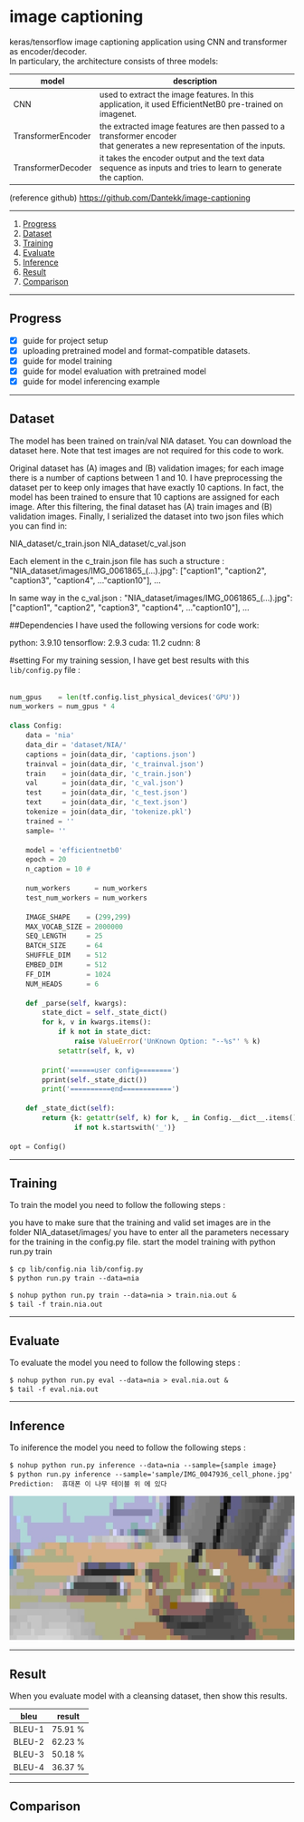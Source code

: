 # image captioning

keras/tensorflow image captioning application using CNN and transformer as encoder/decoder.<br>
In particulary, the architecture consists of three models:

model|description
---|---
CNN|used to extract the image features. In this application, it used EfficientNetB0 pre-trained on imagenet.
TransformerEncoder|the extracted image features are then passed to a transformer encoder <br>that generates a new representation of the inputs.
TransformerDecoder|it takes the encoder output and the text data sequence as inputs and tries to learn to generate the caption.

(reference github) https://github.com/Dantekk/image-captioning

---
1. [Progress](#Progress)
2. [Dataset](#Dataset) 
3. [Training](#Training)
4. [Evaluate](#Evaluate)
5. [Inference](#Inference)
6. [Result](#Result)
7. [Comparison](#Comparison)
---

## Progress
- [x] guide for project setup
- [x] uploading pretrained model and format-compatible datasets.
- [x] guide for model training
- [x] guide for model evaluation with pretrained model
- [x] guide for model inferencing example

---

## Dataset
The model has been trained on train/val NIA dataset. You can download the dataset here. Note that test images are not required for this code to work.

Original dataset has (A) images and (B) validation images; for each image there is a number of captions between 1 and 10. I have preprocessing the dataset per to keep only images that have exactly 10 captions. In fact, the model has been trained to ensure that 10 captions are assigned for each image. After this filtering, the final dataset has (A) train images and (B) validation images.
Finally, I serialized the dataset into two json files which you can find in:

NIA_dataset/c_train.json
NIA_dataset/c_val.json

Each element in the c_train.json file has such a structure :
"NIA_dataset/images/IMG_0061865_(...).jpg": ["caption1", "caption2", "caption3", "caption4", ..."caption10"], ...

In same way in the c_val.json :
"NIA_dataset/images/IMG_0061865_(...).jpg": ["caption1", "caption2", "caption3", "caption4", ..."caption10"], ...

##Dependencies
I have used the following versions for code work:

python: 3.9.10
tensorflow: 2.9.3
cuda: 11.2
cudnn: 8

#setting
For my training session, I have get best results with this `lib/config.py` file :

~~~python

num_gpus    = len(tf.config.list_physical_devices('GPU'))
num_workers = num_gpus * 4

class Config:
    data = 'nia'
    data_dir = 'dataset/NIA/'
    captions = join(data_dir, 'captions.json')
    trainval = join(data_dir, 'c_trainval.json')
    train    = join(data_dir, 'c_train.json')
    val      = join(data_dir, 'c_val.json')
    test     = join(data_dir, 'c_test.json')
    text     = join(data_dir, 'c_text.json')
    tokenize = join(data_dir, 'tokenize.pkl')
    trained = ''
    sample= ''

    model = 'efficientnetb0'
    epoch = 20
    n_caption = 10 #

    num_workers      = num_workers
    test_num_workers = num_workers

    IMAGE_SHAPE    = (299,299)
    MAX_VOCAB_SIZE = 2000000
    SEQ_LENGTH     = 25
    BATCH_SIZE     = 64
    SHUFFLE_DIM    = 512
    EMBED_DIM      = 512
    FF_DIM         = 1024
    NUM_HEADS      = 6

    def _parse(self, kwargs):
        state_dict = self._state_dict()
        for k, v in kwargs.items():
            if k not in state_dict:
                raise ValueError('UnKnown Option: "--%s"' % k)
            setattr(self, k, v)

        print('======user config========')
        pprint(self._state_dict())
        print('==========end============')

    def _state_dict(self):
        return {k: getattr(self, k) for k, _ in Config.__dict__.items() \
                if not k.startswith('_')}

opt = Config()
~~~

---

## Training
To train the model you need to follow the following steps :

you have to make sure that the training and valid set images are in the folder NIA_dataset/images/ 
you have to enter all the parameters necessary for the training in the config.py file.
start the model training with python run.py train

~~~console
$ cp lib/config.nia lib/config.py
$ python run.py train --data=nia
~~~

~~~console
$ nohup python run.py train --data=nia > train.nia.out &
$ tail -f train.nia.out
~~~
---
## Evaluate
To evaluate the model you need to follow the following steps :

~~~console
$ nohup python run.py eval --data=nia > eval.nia.out &
$ tail -f eval.nia.out
~~~
---
## Inference
To iniference the model you need to follow the following steps :

~~~console
$ nohup python run.py inference --data=nia --sample={sample image}
$ python run.py inference --sample='sample/IMG_0047936_cell_phone.jpg'
Prediction:  휴대폰 이 나무 테이블 위 에 있다
~~~
![](sample/IMG_0047936_cell_phone.jpg)

---
## Result
When you evaluate model with a cleansing dataset,
then show this results.

bleu|result
---|---
BLEU-1|75.91 %
BLEU-2|62.23 %
BLEU-3|50.18 %
BLEU-4|36.37 %

---
## Comparison

